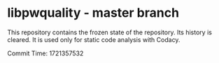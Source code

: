 # libpwquality - master branch

This repository contains the frozen state of the repository.
Its history is cleared. It is used only for static code
analysis with Codacy.

Commit Time: 1721357532